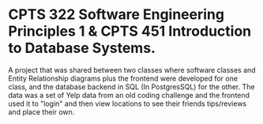 # CPTS 322 Software Engineering Principles 1 & CPTS 451 Introduction to Database Systems.
A project that was shared between two classes where software classes and Entity Relationship diagrams plus the frontend were developed for one class, and the database backend in SQL (In PostgresSQL) for the other. The data was a set of Yelp data from an old coding challenge and the frontend used it to "login" and then view locations to see their friends
tips/reviews and place their own.

